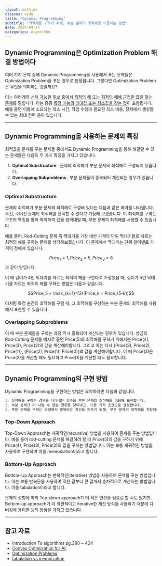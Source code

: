```yaml
---
layout: mathjax
classes: wide
title: "Dynamic Programming"
subtitle: "최적해를 구하기 위해, 부분 문제의 최적해를 이용하는 방법"
date: 2024-04-24
categories: Algorithm
---
```


## Dynamic Programming은 Optimization Problem 해결 방법이다

여러 가지 문제 중에 Dynamic Programming을 사용해서 푸는 문제들은 Optimization Problem을 푸는 경우로 한정됩니다. 그렇다면 Optimization Problem은 무엇을 의미하는 것일까요?

이는 여러개의 [선택 가능한 후보 중에서 최적의 해 또는 최적의 해에 근접한 값을 찾는 문제](https://convex-optimization-for-all.github.io/contents/chapter01/2021/01/07/01_01_optimization_problems/)를 말합니다. 이는 종종 [특정 기능의 최대값 또는 최소값을 찾는 것](https://www.sfu.ca/math-coursenotes/Math%20157%20Course%20Notes/sec_Optimization.html)이 포함됩니다. 예를 들면 이동에 소요되는 최소 시간, 작업 수행에 필요한 최소 비용, 장치에서 생성할 수 있는 최대 전력 등이 있습니다.

---

## Dynamic Programming을 사용하는 문제의 특징

최적값을 문제를 푸는 문제들 중에서도 Dynamic Programming을 통해 해결할 수 있는 문제들은 다음의 두 가지 특징을 가지고 있습니다.

1. **Optimal Substructure** : 문제의 최적해가 부분 문제의 최적해로 구성되어 있습니다.
2. **Overlapping Subproblems** : 부분 문제들이 중복되어 계산되는 경우가 있습니다.

### Optimal Substructure

문제의 최적해가 부분 문제의 최적해로 구성돼 있다는 다음과 같은 의미를 나타냅니다. 우선, 주어진 문제의 최적해를 선택할 수 있다고 가정해 보겠습니다. 이 최적해를 구하는 구조의 특징을 통해 최적해의 값을 정의내릴 때, 부분 문제의 최적해를 사용할 수 있습니다.

예를 들어, Rod-Cutting 문제 즉 막대기를 가장 비싼 가격의 단위 막대기들로 자르는 최적의 해를 구하는 문제를 생각해보겠습니다. 이 문제에서 막대기는 단위 길이별로 가격이 정해져 있습니다.

$$Price_1 = 1, Price_2 = 5, Price_3 = 8$$과 같이 말입니다.

이 때 길이가 4인 막대기를 자르는 최적의 해를 구한다고 가정했을 때, 길이가 5인 막대기를 자르는 최적의 해를 구하는 방법은 다음과 같습니다.

$$Price_5 = \max_{k=1}^{3}(Price_k + Price_{5-k})$$

이처럼 특정 순간의 최적해를 구할 때, 그 최적해를 구성하는 부분 문제의 최적해를 사용해서 표현할 수 있습니다.

### Overlapping Subproblems

이 때 부분 문제들을 구하는 과정 역시 중복되어 계산되는 경우가 있습니다. 방금의 Rod-Cutting 문제를 예시로 들면 Price(5)의 최적해를 구하기 위해서는 Price(4), Price(3), Price(2)의 값을 계산해야합니다. 그리고 이는 다시 {Price(3), Price(2), Price(1)}, {Price(2), Price(1), Price(0)}의 값을 계산해야합니다. 이 때 Price(3)은 Price(2)를 계산할 때도 필요하고 Price(1)을 계산할 때도 필요합니다.

---

## Dynamic Programming의 구현 방법

Dynamic Programming을 구현하는 방법은 요약하자면 다음과 같습니다.

```markdown
1. 최적해를 구하는 경우를 나타내는 함수를 부분 문제의 최적해를 이용해 표현합니다.
2. 부분 문제가 더 나눌 수 없는 경우를 찾아내고, 이를 기저 조건으로 설정합니다.
3. 부분 문제를 구하는 과정에서 중복되는 계산을 피하기 위해, 부분 문제의 최적해를 저장하는 배열을 사용합니다.
```

### Top-Down Approach

Top-Down Approach는 재귀적인(recursive) 방법을 사용하여 문제를 푸는 방법입니다. 예를 들어 rod-cutting 문제를 해결하려 할 때 Price(5)의 값을 구하기 위해 Price(4), Price(3), Price(2)의 값을 구하는 방법입니다. 이는 보통 재귀적인 방법을 사용하여 구현되며 이를 memoization이라고 합니다.

### Bottom-Up Approach

Bottom-Up Approach는 반복적인(iterative) 방법을 사용하여 문제를 푸는 방법입니다. 이는 보통 반복문을 사용하여 작은 값부터 큰 값까지 순차적으로 계산하는 방법입니다. 이를 tabulation이라고 합니다.

문제의 성향에 따라 Top-down approach가 더 적은 연산을 필요로 할 수도 있지만, Bottom-up approach가 더 직관적이고 iterative한 계산 방식을 사용하기 때문에 디버깅에 용이한 등의 장점을 가지고 있습니다.

---

## 참고 자료

- Introduction To algorithms pg.380 ~ 434
- [Convex Optimization for All](https://convex-optimization-for-all.github.io/contents/chapter01/2021/01/07/01_01_optimization_problems/)
- [Optimization Problems](https://www.sfu.ca/math-coursenotes/Math%20157%20Course%20Notes/sec_Optimization.html)
- [tabulation vs memoization](https://www.geeksforgeeks.org/tabulation-vs-memoization/)
